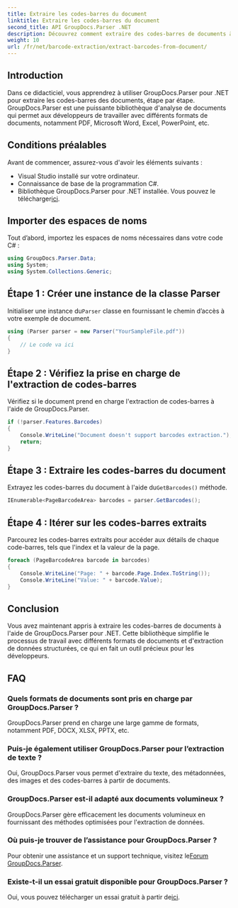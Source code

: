 ```yaml
---
title: Extraire les codes-barres du document
linktitle: Extraire les codes-barres du document
second_title: API GroupDocs.Parser .NET
description: Découvrez comment extraire des codes-barres de documents à l'aide de GroupDocs.Parser pour .NET. Améliorez vos capacités de traitement de documents sans effort.
weight: 10
url: /fr/net/barcode-extraction/extract-barcodes-from-document/
---
```

## Introduction
Dans ce didacticiel, vous apprendrez à utiliser GroupDocs.Parser pour .NET pour extraire les codes-barres des documents, étape par étape. GroupDocs.Parser est une puissante bibliothèque d'analyse de documents qui permet aux développeurs de travailler avec différents formats de documents, notamment PDF, Microsoft Word, Excel, PowerPoint, etc.
## Conditions préalables
Avant de commencer, assurez-vous d'avoir les éléments suivants :
- Visual Studio installé sur votre ordinateur.
- Connaissance de base de la programmation C#.
-  Bibliothèque GroupDocs.Parser pour .NET installée. Vous pouvez le télécharger[ici](https://releases.groupdocs.com/parser/net/).

## Importer des espaces de noms
Tout d’abord, importez les espaces de noms nécessaires dans votre code C# :
```csharp
using GroupDocs.Parser.Data;
using System;
using System.Collections.Generic;
```
## Étape 1 : Créer une instance de la classe Parser
 Initialiser une instance du`Parser` classe en fournissant le chemin d’accès à votre exemple de document.
```csharp
using (Parser parser = new Parser("YourSampleFile.pdf"))
{
    // Le code va ici
}
```
## Étape 2 : Vérifiez la prise en charge de l'extraction de codes-barres
Vérifiez si le document prend en charge l'extraction de codes-barres à l'aide de GroupDocs.Parser.
```csharp
if (!parser.Features.Barcodes)
{
    Console.WriteLine("Document doesn't support barcodes extraction.");
    return;
}
```
## Étape 3 : Extraire les codes-barres du document
 Extrayez les codes-barres du document à l'aide du`GetBarcodes()` méthode.
```csharp
IEnumerable<PageBarcodeArea> barcodes = parser.GetBarcodes();
```
## Étape 4 : Itérer sur les codes-barres extraits
Parcourez les codes-barres extraits pour accéder aux détails de chaque code-barres, tels que l'index et la valeur de la page.
```csharp
foreach (PageBarcodeArea barcode in barcodes)
{
    Console.WriteLine("Page: " + barcode.Page.Index.ToString());
    Console.WriteLine("Value: " + barcode.Value);
}
```

## Conclusion
Vous avez maintenant appris à extraire les codes-barres de documents à l'aide de GroupDocs.Parser pour .NET. Cette bibliothèque simplifie le processus de travail avec différents formats de documents et d'extraction de données structurées, ce qui en fait un outil précieux pour les développeurs.

## FAQ
### Quels formats de documents sont pris en charge par GroupDocs.Parser ?
GroupDocs.Parser prend en charge une large gamme de formats, notamment PDF, DOCX, XLSX, PPTX, etc.
### Puis-je également utiliser GroupDocs.Parser pour l’extraction de texte ?
Oui, GroupDocs.Parser vous permet d'extraire du texte, des métadonnées, des images et des codes-barres à partir de documents.
### GroupDocs.Parser est-il adapté aux documents volumineux ?
GroupDocs.Parser gère efficacement les documents volumineux en fournissant des méthodes optimisées pour l'extraction de données.
### Où puis-je trouver de l’assistance pour GroupDocs.Parser ?
 Pour obtenir une assistance et un support technique, visitez le[Forum GroupDocs.Parser](https://forum.groupdocs.com/c/parser/17).
### Existe-t-il un essai gratuit disponible pour GroupDocs.Parser ?
 Oui, vous pouvez télécharger un essai gratuit à partir de[ici](https://releases.groupdocs.com/).